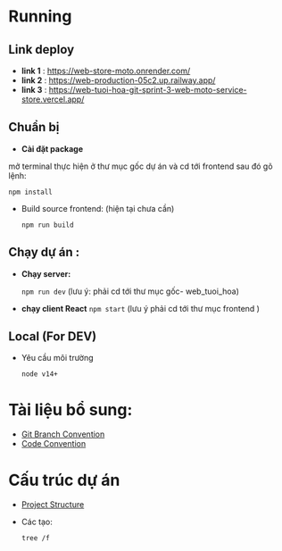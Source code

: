 # Running
## Link deploy
* <b>link 1</b> : <a href="https://web-store-moto.onrender.com/"> https://web-store-moto.onrender.com/</a>
* <b>link 2</b> : <a href="https://web-production-05c2.up.railway.app/"> https://web-production-05c2.up.railway.app/</a>
* <b>link 3</b> : <a href="https://web-tuoi-hoa-git-sprint-3-web-moto-service-store.vercel.app/"> https://web-tuoi-hoa-git-sprint-3-web-moto-service-store.vercel.app/</a>
## Chuẩn bị

- <b>Cài đặt package </b>

 mở terminal thực hiện ở thư mục gốc dự án và cd tới frontend sau đó gõ lệnh: 
  ``` 
  npm install
  ```

- Build source frontend: (hiện tại chưa cần)

  ```
  npm run build
  ```
## Chạy dự án : 
- <b>Chạy server:</b>
    
    <code>npm run dev</code> (lưu ý: phải cd tới thư mục gốc- web_tuoi_hoa)
    <br>
- <b>chạy client React</b>
    <code>npm start</code> (lưu ý phải cd tới thư mục frontend )
## Local (For DEV)

- Yêu cầu môi trường

  ```
  node v14+
  ```

# Tài liệu bổ sung:

- [Git Branch Convention](./docs/git-branch-convention.md)
- [Code Convention](./docs/code-convention.md)

# Cấu trúc dự án

- [Project Structure](./docs/project-structure.md)
- Các tạo:

  ```
  tree /f
  ```

